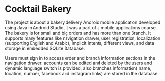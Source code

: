 # Cocktail Bakery

The project is about a bakery delivery Android mobile application developed using Java in
Android Studio, it was a part of a mobile applications course. The bakery is for small 
and big orders and has more than one Branch. It supports many features like navigation drawer, 
user registration, localization (supporting English and Arabic), Implicit Intents, different 
views, and data storage in embedded SQLite Database.

Users must sign in to access order and  branch information sections in the  navigation drawer.
accounts can be edited and deleted by the users and dynamic language switch is provided, also
branches information( name, location, number, facebook and instagram links) are stored in 
the database.
